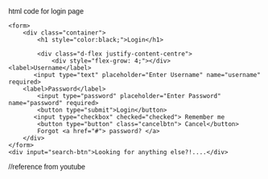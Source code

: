 html code for login page
<!DOCTYPE html>   
<html>   
<head>  
<meta name="viewport" content="width=device-width, initial-scale=1">  
<title> Login Page </title>  
<style>   
Body {  
  font-family: Calibri, Helvetica, sans-serif;  
  background-image: url("imageee.jpg.jpg");
  background: position -400px 0px;            
  background-repeat:no-repeat;
            background-attachment: fixed;
            background-size:fixed;
            background-size:cover;
            background-position: fixed;
}  
button {   
       background-color: navy;   
       width: 100%;  
        color: orange;   
        padding: 15px;   
        margin: 10px 0px;   
        border: none;   
        cursor: pointer;   
         }   
 form {   
        border: 1px solid navy;
        border: spacing 0px; 
        mask-border:padding 0px;
    }   
 input[type=text], input[type=password] {   
        width: 100%;   
        margin: 10px 0;  
        padding: 12px 20px;   
        display: inline-block;   
        border: 2px solid green;   
        box-sizing: border-box;   
    }  
 button:hover {   
        opacity: 0.7;   
    }   
  .cancelbtn {   
        width:100%;   
        padding: 10px 15px;  
        margin: 10px 0px;  
    }   
        
     
 .container {   
    text-align:left;
        padding: 10px;   
        width:100%;
        background-color:rgba(0,0,0,0.5);
        width:25%;
        font-size:20px;
        border: radius 5px;
        border:1px soid rgba(225,255,255,0.3);
        box-shadow: 2px 2px 15px
        rgba(0,0,0,0,3);
        color:#fff;
        position:absolute;
        top: 50%;
        left:50%;
        transform: translate(-50%,-50%);

 }
 label{
    font-family:sans-serif;
 }
 .h1{
    text-align: center;
}
</style>   
</head>    
<body>    

    <form>  
        <div class="container"> 
            <h1 style="color:black;">Login</h1>  

            <div class="d-flex justify-content-centre">
                <div style="flex-grow: 4;"></div>
    <label>Username</label>   
           <input type="text" placeholder="Enter Username" name="username" required>  
        <label>Password</label>
            <input type="password" placeholder="Enter Password" name="password" required>   
            <button type="submit">Login</button>   
           <input type="checkbox" checked="checked"> Remember me   
            <button type="button" class="cancelbtn"> Cancel</button>   
            Forgot <a href="#"> password? </a>  
        </div>   
    </form>     
    <div input="search-btn">Looking for anything else?!....</div>

</body>     
</html>
//reference from youtube 
